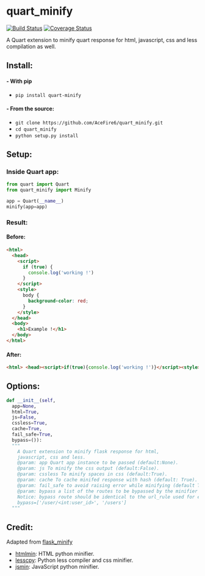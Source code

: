 # quart_minify
[![Build Status](https://travis-ci.org/AceFire6/quart_minify.svg?branch=master)](https://travis-ci.org/AceFire6/quart_minify)
[![Coverage Status](https://coveralls.io/repos/github/AceFire6/quart_minify/badge.svg?branch=master)](https://coveralls.io/github/AceFire6/quart_minify?branch=master)

A Quart extension to minify quart response for html, javascript, css and less compilation as well.</h3>

## Install:
#### - With pip
- `pip install quart-minify`

#### - From the source:
- `git clone https://github.com/AceFire6/quart_minify.git`
- `cd quart_minify`
- `python setup.py install`

## Setup:
### Inside Quart app:

```python
from quart import Quart
from quart_minify import Minify

app = Quart(__name__)
minify(app=app)
```

### Result:

#### Before:
```html
<html>
  <head>
    <script>
      if (true) {
      	console.log('working !')
      }
    </script>
    <style>
      body {
      	background-color: red;
      }
    </style>
  </head>
  <body>
    <h1>Example !</h1>
  </body>
</html>
```
#### After:
```html
<html> <head><script>if(true){console.log('working !')}</script><style>body{background-color:red;}</style></head> <body> <h1>Example !</h1> </body> </html>
```

## Options:
```python
def __init__(self,
  app=None,
  html=True,
  js=False,
  cssless=True,
  cache=True,
  fail_safe=True,
  bypass=()):
  """
    A Quart extension to minify flask response for html,
    javascript, css and less.
    @param: app Quart app instance to be passed (default:None).
    @param: js To minify the css output (default:False).
    @param: cssless To minify spaces in css (default:True).
    @param: cache To cache minifed response with hash (default: True).
    @param: fail_safe to avoid raising error while minifying (default True).
    @param: bypass a list of the routes to be bypassed by the minifier
    Notice: bypass route should be identical to the url_rule used for example:
    bypass=['/user/<int:user_id>', '/users']
  """
```

## Credit:
Adapted from [flask_minify](https://github.com/mrf345/flask_minify)

- [htmlmin][1322354e]: HTML python minifier.
- [lesscpy][1322353e]: Python less compiler and css minifier.
- [jsmin][1322355e]: JavaScript python minifier.

[1322353e]: https://github.com/lesscpy/lesscpy "lesscpy repo"
[1322354e]: https://github.com/mankyd/htmlmin "htmlmin repo"
[1322355e]: https://github.com/tikitu/jsmin "jsmin repo"

